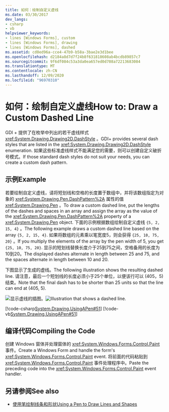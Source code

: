 ```yaml
---
title: 如何：绘制自定义虚线
ms.date: 03/30/2017
dev_langs:
- csharp
- vb
helpviewer_keywords:
- lines [Windows Forms], custom
- lines [Windows Forms], drawing
- lines [Windows Forms], dashed
ms.assetid: cd0ed96a-cce4-47b9-b58a-3bae2e3d1bee
ms.openlocfilehash: d2184a8d7d7f24b8f631818608ab4bcdb89857c7
ms.sourcegitcommit: 9f6df084c53a3da0ea657ed0d708a72213683084
ms.translationtype: MT
ms.contentlocale: zh-CN
ms.lasthandoff: 12/09/2020
ms.locfileid: "96970310"
---
```

# <a name="how-to-draw-a-custom-dashed-line"></a><span data-ttu-id="3983b-102">如何：绘制自定义虚线</span><span class="sxs-lookup"><span data-stu-id="3983b-102">How to: Draw a Custom Dashed Line</span></span>
<span data-ttu-id="3983b-103">GDI + 提供了在枚举中列出的若干虚线样式 <xref:System.Drawing.Drawing2D.DashStyle> 。</span><span class="sxs-lookup"><span data-stu-id="3983b-103">GDI+ provides several dash styles that are listed in the <xref:System.Drawing.Drawing2D.DashStyle> enumeration.</span></span> <span data-ttu-id="3983b-104">如果这些标准虚线样式不能满足您的需要，则可以创建自定义破折号模式。</span><span class="sxs-lookup"><span data-stu-id="3983b-104">If those standard dash styles do not suit your needs, you can create a custom dash pattern.</span></span>  
  
## <a name="example"></a><span data-ttu-id="3983b-105">示例</span><span class="sxs-lookup"><span data-stu-id="3983b-105">Example</span></span>  
 <span data-ttu-id="3983b-106">若要绘制自定义虚线，请将短划线和空格的长度置于数组中，并将该数组指定为对象的 <xref:System.Drawing.Pen.DashPattern%2A> 属性的值 <xref:System.Drawing.Pen> 。</span><span class="sxs-lookup"><span data-stu-id="3983b-106">To draw a custom dashed line, put the lengths of the dashes and spaces in an array and assign the array as the value of the <xref:System.Drawing.Pen.DashPattern%2A> property of a <xref:System.Drawing.Pen> object.</span></span> <span data-ttu-id="3983b-107">下面的示例根据数组绘制自定义虚线 `{5, 2, 15, 4}` 。</span><span class="sxs-lookup"><span data-stu-id="3983b-107">The following example draws a custom dashed line based on the array `{5, 2, 15, 4}`.</span></span> <span data-ttu-id="3983b-108">如果将数组的元素乘以笔宽度5，则会获得 `{25, 10, 75, 20}` 。</span><span class="sxs-lookup"><span data-stu-id="3983b-108">If you multiply the elements of the array by the pen width of 5, you get `{25, 10, 75, 20}`.</span></span> <span data-ttu-id="3983b-109">显示的短划线替换长度介于25到75之间，空格备用的长度为10到20。</span><span class="sxs-lookup"><span data-stu-id="3983b-109">The displayed dashes alternate in length between 25 and 75, and the spaces alternate in length between 10 and 20.</span></span>  
  
 <span data-ttu-id="3983b-110">下图显示了生成的虚线。</span><span class="sxs-lookup"><span data-stu-id="3983b-110">The following illustration shows the resulting dashed line.</span></span> <span data-ttu-id="3983b-111">请注意，最后一个短划线的长度必须小于25个单位，以便该行可以 (405，5) 结束。</span><span class="sxs-lookup"><span data-stu-id="3983b-111">Note that the final dash has to be shorter than 25 units so that the line can end at (405, 5).</span></span>  
  
 <span data-ttu-id="3983b-112">![显示虚线的插图。](./media/how-to-draw-a-custom-dashed-line/dashed-line-illustration.gif "pens6")</span><span class="sxs-lookup"><span data-stu-id="3983b-112">![Illustration that shows a dashed line.](./media/how-to-draw-a-custom-dashed-line/dashed-line-illustration.gif "pens6")</span></span>  
  
 [!code-csharp[System.Drawing.UsingAPen#51](~/samples/snippets/csharp/VS_Snippets_Winforms/System.Drawing.UsingAPen/CS/Class1.cs#51)]
 [!code-vb[System.Drawing.UsingAPen#51](~/samples/snippets/visualbasic/VS_Snippets_Winforms/System.Drawing.UsingAPen/VB/Class1.vb#51)]  
  
## <a name="compiling-the-code"></a><span data-ttu-id="3983b-113">编译代码</span><span class="sxs-lookup"><span data-stu-id="3983b-113">Compiling the Code</span></span>  
 <span data-ttu-id="3983b-114">创建 Windows 窗体并处理窗体的 <xref:System.Windows.Forms.Control.Paint> 事件。</span><span class="sxs-lookup"><span data-stu-id="3983b-114">Create a Windows Form and handle the form's <xref:System.Windows.Forms.Control.Paint> event.</span></span> <span data-ttu-id="3983b-115">将前面的代码粘贴到 <xref:System.Windows.Forms.Control.Paint> 事件处理程序中。</span><span class="sxs-lookup"><span data-stu-id="3983b-115">Paste the preceding code into the <xref:System.Windows.Forms.Control.Paint> event handler.</span></span>  
  
## <a name="see-also"></a><span data-ttu-id="3983b-116">另请参阅</span><span class="sxs-lookup"><span data-stu-id="3983b-116">See also</span></span>

- [<span data-ttu-id="3983b-117">使用笔绘制线条和形状</span><span class="sxs-lookup"><span data-stu-id="3983b-117">Using a Pen to Draw Lines and Shapes</span></span>](using-a-pen-to-draw-lines-and-shapes.md)
